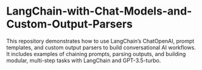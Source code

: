 # LangChain-with-Chat-Models-and-Custom-Output-Parsers
This repository demonstrates how to use LangChain’s ChatOpenAI, prompt templates, and custom output parsers to build conversational AI workflows. It includes examples of chaining prompts, parsing outputs, and building modular, multi-step tasks with LangChain and GPT-3.5-turbo.
